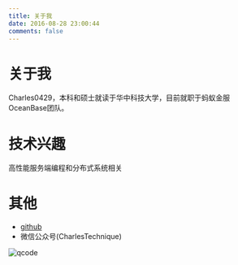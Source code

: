 ```yaml
---
title: 关于我
date: 2016-08-28 23:00:44
comments: false
---
```


# 关于我

Charles0429，本科和硕士就读于华中科技大学，目前就职于蚂蚁金服OceanBase团队。

# 技术兴趣

高性能服务端编程和分布式系统相关

# 其他

- [github](https://github.com/Charles0429)
- 微信公众号(CharlesTechnique)

![qcode](http://o8m1nd933.bkt.clouddn.com/blog/qcode_wechat.jpg)
